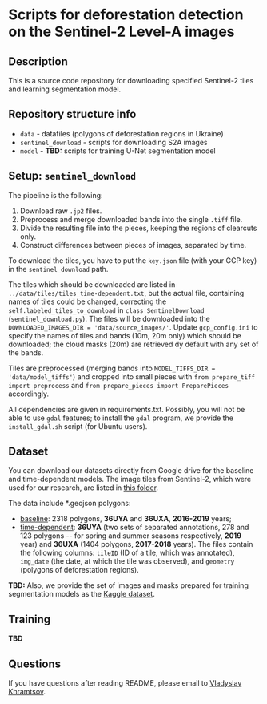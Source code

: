 # Scripts for deforestation detection on the Sentinel-2 Level-A images 

## Description
This is a source code repository for downloading specified Sentinel-2 tiles and learning segmentation model. 

## Repository structure info
 * `data` - datafiles (polygons of deforestation regions in Ukraine)
 * `sentinel_download` - scripts for downloading S2A images
 * `model` - **TBD:** scripts for training U-Net segmentation model

## Setup: `sentinel_download`
The pipeline is the following:
1. Download raw `.jp2` files.
2. Preprocess and merge downloaded bands into the single `.tiff` file.
3. Divide the resulting file into the pieces, keeping the regions of clearcuts only.
4. Construct differences between pieces of images, separated by time.

To download the tiles, you have to put the `key.json` file (with your GCP key) in the `sentinel_download` path.

The tiles which should be downloaded are listed in `../data/tiles/tiles_time-dependent.txt`, but the actual file, containing names of tiles could be changed, correcting the `self.labeled_tiles_to_download` in `class SentinelDownload` (`sentinel_download.py`). The files will be downloaded into the `DOWNLOADED_IMAGES_DIR = 'data/source_images/'`. Update `gcp_config.ini` to specify the names of tiles and bands (10m, 20m only) which should be downloaded; the cloud masks (20m) are retrieved dy default with any set of the bands.

Tiles are preprocessed (merging bands into `MODEL_TIFFS_DIR = 'data/model_tiffs'`) and cropped into small pieces with `from prepare_tiff import preprocess` and `from prepare_pieces import PreparePieces` accordingly.

All dependencies are given in requirements.txt. Possibly, you will not be able to use `gdal` features; to install the `gdal` program, we provide the `install_gdal.sh` script (for Ubuntu users).

## Dataset
You can download our datasets directly from Google drive for the baseline and time-dependent models. The image tiles from Sentinel-2, which were used for our research, are listed in [this folder](https://nositeyet).

The data include *.geojson polygons:
* [baseline](https://nositeyet): 2318 polygons, **36UYA** and **36UXA**, **2016-2019** years;
* [time-dependent](https://nositeyet): **36UYA** (two sets of separated annotations, 278 and 123 polygons -- for spring and summer seasons respectively, **2019** year) and **36UXA** (1404 polygons, **2017-2018** years).
The files contain the following columns: `tileID` (ID of a tile, which was annotated), `img_date` (the date, at which the tile was observed), and `geometry` (polygons of deforestation regions). 

**TBD:** Also, we provide the set of images and masks prepared for training segmentation models as the [Kaggle dataset](https://nositeyet).

## Training
**TBD**

## Questions
If you have questions after reading README, please email to [Vladyslav Khramtsov](mailto:v.khramtsov@quantumobile.com).
